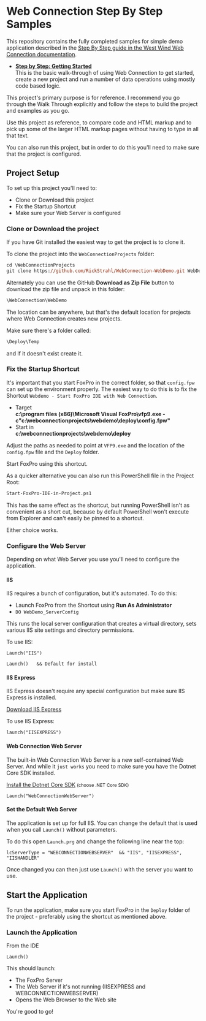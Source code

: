 # Web Connection Step By Step Samples

This repository contains the fully completed samples for simple demo application described in the [Step By Step guide in the West Wind Web Connection documentation](http://www.west-wind.com/webconnection/docs/?page=_0nb1al6fm.htm).

* **[Step by Step: Getting Started](http://www.west-wind.com/webconnection/docs/?page=_0nb1al6fm.htm)**  
This is the basic walk-through of using Web Connection to get started, create a new project and run a number of data operations using mostly code based logic.

This project's primary purpose is for reference. I recommend you go through the Walk Through explicitly and follow the steps to build the project and examples as you go.

Use this project as reference, to compare code and HTML markup and to pick up some of the larger HTML markup pages without having to type in all that text.

You can also run this project, but in order to do this you'll need to make sure that the project is configured.

## Project Setup
To set up this project you'll need to:

* Clone or Download this project
* Fix the Startup Shortcut
* Make sure your Web Server is configured

### Clone or Download the project
If you have Git installed the easiest way to get the project is to clone it. 

To clone the project into the `WebConnectionProjects` folder:

```ps
cd \WebConnectionProjects
git clone https://github.com/RickStrahl/WebConnection-WebDemo.git WebDemo
```

Alternately you can use the GitHub **Download as Zip File** button to download the zip file and unpack in this folder:

```ps
\WebConnection\WebDemo
```

The location can be anywhere, but that's the default location for projects where Web Connection creates new projects.

Make sure there's a folder called:

```ps
\Deploy\Temp
```

and if it doesn't exist create it.

### Fix the Startup Shortcut
It's important that you start FoxPro in the correct folder, so that `config.fpw` can set up the environment properly. The easiest way to do this is to fix the Shortcut `Webdemo - Start FoxPro IDE with Web Connection`.

* Target    
 **c:\program files (x86)\Microsoft Visual FoxPro\vfp9.exe  -c"c:\webconnectionprojects\webdemo\deploy\config.fpw"**
* Start in    
 **c:\webconnectionprojects\webdemo\deploy**

Adjust the paths as needed to point at `VFP9.exe` and the location of the `config.fpw` file and the `Deploy` folder.

Start FoxPro using this shortcut.

As a quicker alternative you can also run this PowerShell file in the Project Root:

```ps
Start-FoxPro-IDE-in-Project.ps1
```

This has the same effect as the shortcut, but running PowerShell isn't as convenient as a short cut, because by default PowerShell won't execute from Explorer and can't easily be pinned to a shortcut. 

Either choice works.

### Configure the Web Server
Depending on what Web Server you use you'll need to configure the application.

#### IIS
IIS requires a bunch of configuration, but it's automated. To do this:

* Launch FoxPro from the Shortcut using **Run As Administrator**
* `DO WebDemo_ServerConfig`

This runs the local server configuration that creates a virtual directory, sets various IIS site settings and directory permissions. 

To use IIS:

```foxpro
Launch("IIS")

Launch()   && Default for install
```

#### IIS Express
IIS Express doesn't require any special configuration but make sure IIS Express is installed.

[Download IIS Express](https://www.microsoft.com/en-us/download/details.aspx?id=48264)

To use IIS Express:  

```foxpro
launch("IISEXPRESS")
```

#### Web Connection Web Server
The built-in Web Connection Web Server is a new self-contained Web Server. And while it `just works` you need to make sure you have the Dotnet Core SDK installed.

[Install the Dotnet Core SDK](https://dotnet.microsoft.com/download) <small>(choose .NET Core SDK)</small>

```foxpro
Launch("WebConnectionWebServer")
```

#### Set the Default Web Server
The application is set up for full IIS. You can change the default that is used when you call `Launch()` without parameters.

To do this open `Launch.prg` and change the following line near the top:

```foxpro
lcServerType = "WEBCONNECTIONWEBSERVER"  && "IIS", "IISEXPRESS", "IISHANDLER"
```

Once changed you can then just use `Launch()` with the server you want to use.



## Start the Application
To run the application, make sure you start FoxPro in the `Deploy` folder of the project - preferably using the shortcut as mentioned above.

### Launch the Application
From the IDE

```foxpro
Launch()
```

This should launch:

* The FoxPro Server
* The Web Server if it's not running (IISEXPRESS and WEBCONNECTIONWEBSERVER)
* Opens the Web Browser to the Web site

You're good to go!